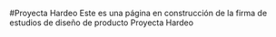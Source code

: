 #Proyecta Hardeo
Este es una página en construcción de la firma de estudios de diseño de producto Proyecta Hardeo
